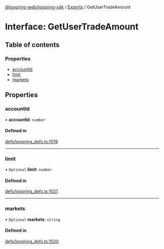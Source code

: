 [@loopring-web/loopring-sdk](../README.md) / [Exports](../modules.md) / GetUserTradeAmount

# Interface: GetUserTradeAmount

## Table of contents

### Properties

- [accountId](GetUserTradeAmount.md#accountid)
- [limit](GetUserTradeAmount.md#limit)
- [markets](GetUserTradeAmount.md#markets)

## Properties

### accountId

• **accountId**: `number`

#### Defined in

[defs/loopring_defs.ts:1019](https://github.com/Loopring/loopring_sdk/blob/904c903/src/defs/loopring_defs.ts#L1019)

___

### limit

• `Optional` **limit**: `number`

#### Defined in

[defs/loopring_defs.ts:1021](https://github.com/Loopring/loopring_sdk/blob/904c903/src/defs/loopring_defs.ts#L1021)

___

### markets

• `Optional` **markets**: `string`

#### Defined in

[defs/loopring_defs.ts:1020](https://github.com/Loopring/loopring_sdk/blob/904c903/src/defs/loopring_defs.ts#L1020)
